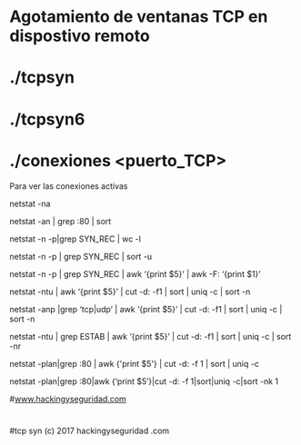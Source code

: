 # Agotamiento de ventanas TCP en dispostivo remoto
#
# ./tcpsyn <IP puerto>
# ./tcpsyn6 <IPv6 puerto>

# ./conexiones <puerto_TCP>
Para ver las conexiones activas

netstat -na

netstat -an | grep :80 | sort

netstat -n -p|grep SYN_REC | wc -l

netstat -n -p | grep SYN_REC | sort -u

netstat -n -p | grep SYN_REC | awk ‘{print $5}’ | awk -F: ‘{print $1}’

netstat -ntu | awk ‘{print $5}’ | cut -d: -f1 | sort | uniq -c | sort -n

netstat -anp |grep ‘tcp|udp’ | awk ‘{print $5}’ | cut -d: -f1 | sort | uniq -c | sort -n

netstat -ntu | grep ESTAB | awk ‘{print $5}’ | cut -d: -f1 | sort | uniq -c | sort -nr

netstat -plan|grep :80 | awk {'print $5'} | cut -d: -f 1 | sort | uniq -c

netstat -plan|grep :80|awk {‘print $5’}|cut -d: -f 1|sort|uniq -c|sort -nk 1

#www.hackingyseguridad.com
#
#tcp syn (c) 2017 hackingyseguridad .com

